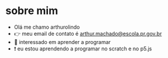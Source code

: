 # sobre mim
- Olá me chamo arthurolindo 
- 👉 meu email de contato é arthur.machado@escola.pr.gov.br
- 👀 interessado em aprender a programar 
- ❗ eu estou aprendendo a programar no scratch e no p5.js
